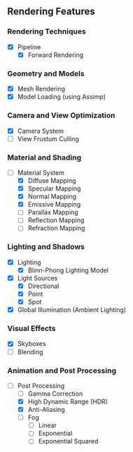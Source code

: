 ## Rendering Features

### Rendering Techniques

- [x] Pipeline
  - [x] Forward Rendering

### Geometry and Models

- [x] Mesh Rendering
- [x] Model Loading (using Assimp)

### Camera and View Optimization

- [x] Camera System
- [ ] View Frustum Culling

### Material and Shading

- [ ] Material System
  - [x] Diffuse Mapping
  - [x] Specular Mapping
  - [x] Normal Mapping
  - [x] Emissive Mapping
  - [ ] Parallax Mapping
  - [ ] Reflection Mapping
  - [ ] Refraction Mapping

### Lighting and Shadows

- [x] Lighting
  - [x] Blinn-Phong Lighting Model
- [x] Light Sources
  - [x] Directional
  - [x] Point
  - [x] Spot
- [x] Global Illumination (Ambient Lighting)

### Visual Effects

- [x] Skyboxes
- [ ] Blending

### Animation and Post Processing

- [ ] Post Processing
  - [ ] Gamma Correction
  - [x] High Dynamic Range (HDR)
  - [x] Anti-Aliasing
  - [ ] Fog
    - [ ] Linear
    - [ ] Exponential
    - [ ] Exponential Squared
